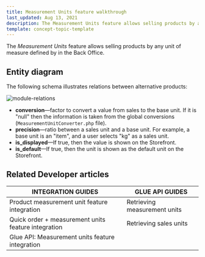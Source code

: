 ```yaml
---
title: Measurement Units feature walkthrough
last_updated: Aug 13, 2021
description: The Measurement Units feature allows selling products by any unit of measure defined by in the Back Office
template: concept-topic-template
---
```


The _Measurement Units_ feature allows selling products by any unit of measure defined by in the Back Office.

<!--
To learn more about the feature and to find out how end users use it, see [Measurement Units feature overview](https://documentation.spryker.com/docs/measurement-units-feature-overview) for business users.
-->

## Entity diagram

The following schema illustrates relations between alternative products:

<div class="width-100">

![module-relations](https://spryker.s3.eu-central-1.amazonaws.com/docs/Features/Packaging+%26+Measurement+Units/Measurement+Units/Measurement+Units+Feature+Overview/product_units_relation.png)

* **conversion**—factor to convert a value from sales to the base unit. If it is "null" then the information is taken from the global conversions (`MeasurementUnitConverter.php` file).
* **precision**—ratio between a sales unit and a base unit. For example, a base unit is an "item", and a user selects "kg" as a sales unit.
* **is_displayed**—If true, then the value is shown on the Storefront.
* **is_default**—If true, then the unit is shown as the default unit on the Storefront.

</div>


## Related Developer articles

|INTEGRATION GUIDES | GLUE API GUIDES |
|---------|---------|
| Product measurement unit feature integration  | Retrieving measurement units  |
| Quick order + measurement units feature integration | Retrieving sales units  |
| Glue API: Measurement units feature integration  |   |
